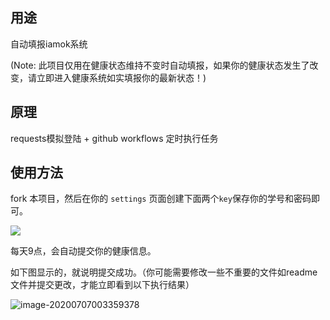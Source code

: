## 用途

自动填报iamok系统

(Note: 此项目仅用在健康状态维持不变时自动填报，如果你的健康状态发生了改变，请立即进入健康系统如实填报你的最新状态！)

## 原理

requests模拟登陆 + github workflows 定时执行任务

## 使用方法

fork 本项目，然后在你的 `settings` 页面创建下面两个`key`保存你的学号和密码即可。

![](assets/iShot2020-07-0623.39.33.png)

每天9点，会自动提交你的健康信息。

如下图显示的，就说明提交成功。（你可能需要修改一些不重要的文件如readme文件并提交更改，才能立即看到以下执行结果）

![image-20200707003359378](assets/image-20200707003359378.png)
